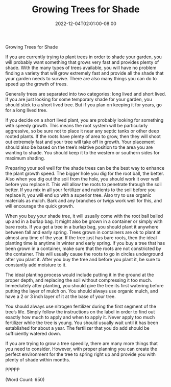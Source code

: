 ﻿---
title: "Growing Trees for Shade"
date: 2022-12-04T02:01:00-08:00
description: "Fruit-Trees Tips for Web Success"
featured_image: "/images/Fruit-Trees.jpg"
tags: ["Fruit Trees"]
---

Growing Trees for Shade

If you are currently trying to plant trees in order to shade your garden, you will probably want something that grows very fast and provides plenty of shade. With the many types of trees available, you will have no problem finding a variety that will grow extremely fast and provide all the shade that your garden needs to survive. There are also many things you can do to speed up the growth of trees.

Generally trees are separated into two categories: long lived and short lived. If you are just looking for some temporary shade for your garden, you should stick to a short lived tree. But if you plan on keeping it for years, go for a long lived tree.

If you decide on a short lived plant, you are probably looking for something with speedy growth. This means the root system will be particularly aggressive, so be sure not to place it near any septic tanks or other deep rooted plants. If the roots have plenty of area to grow, then they will shoot out extremely fast and your tree will take off in growth. Your placement should also be based on the tree’s relative position to the area you are wanting to shade. You should keep it to the western or southern sides for maximum shading.

Preparing your soil well for the shade trees can be the best way to enhance the plant growth speed. The bigger hole you dig for the root ball, the better. Also when you dig out the soil from the hole, you should work it over well before you replace it. This will allow the roots to penetrate through the soil better. If you mix in all your fertilizer and nutrients to the soil before you replace it, you will end up with a superior tree. Also try to use organic materials as mulch. Bark and any branches or twigs work well for this, and will encourage the quick growth.

When you buy your shade tree, it will usually come with the root ball balled up and in a burlap bag. It might also be grown in a container or simply with bare roots. If you get a tree in a burlap bag, you should plant it anywhere between fall and early spring. Trees grown in containers are ok to plant at almost any time of the year. If the tree just has bare roots, then the ideal planting time is anytime in winter and early spring. If you buy a tree that has been grown in a container, make sure that the roots are not constricted by the container. This will usually cause the roots to go in circles underground after you plant it. After you buy the tree and before you plant it, be sure to constantly add moisture to it.

The ideal planting process would include putting it in the ground at the proper depth, and replacing the soil without compressing it too much. Immediately after planting, you should give the tree its first watering before putting the layer of mulch on. You should always use organic mulch, and have a 2 or 3 inch layer of it at the base of your tree.

You should always use nitrogen fertilizer during the first segment of the tree’s life. Simply follow the instructions on the label in order to find out exactly how much to apply and when to apply it. Never apply too much fertilizer while the tree is young. You should usually wait until it has been established for about a year. The fertilizer that you do add should be sufficiently watered down.

If you are trying to grow a tree speedily, there are many more things that you need to consider. However, with proper planning you can create the perfect environment for the tree to spring right up and provide you with plenty of shade within months.

PPPPP

(Word Count: 650)
